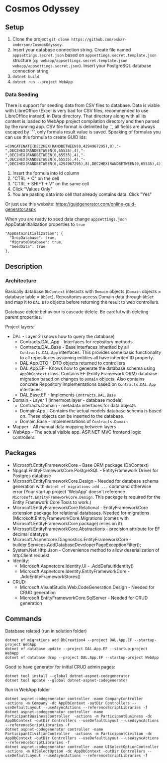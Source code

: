 # Cosmos Odyssey

## Setup
1. Clone the project `git clone https://github.com/oskar-anderson/CosmosOdyssey`.
2. Insert your database connection string. 
Create file named `appsettings.secret.json` based on `appsettings.secret.template.json` structure (`cp webapp/appsettings.secret.template.json webapp/appsettings.secret.json`).
Insert your PostgreSQL database connection string.
3. `dotnet build`
4. `dotnet run --project WebApp`

### Data Seeding
There is support for seeding data from CSV files to database.
Data is viable with LibreOffice (Excel is very bad for CSV files, recommended to use LibreOffice instead) in Data directory.
That directory along with all its content is loaded to WebApp project compilation directory and then parsed by the running app.
CSV file format is delimited by ',', all fields are always escaped by '"', only formula result value is saved.
Speaking of formulas you can use this formula to create GUID Ids:
```
=CONCATENATE(DEC2HEX(RANDBETWEEN(0,4294967295),8),"-",DEC2HEX(RANDBETWEEN(0,65535),4),"-",DEC2HEX(RANDBETWEEN(0,65535),4),"-",DEC2HEX(RANDBETWEEN(0,65535),4),"-",DEC2HEX(RANDBETWEEN(0,4294967295),8),DEC2HEX(RANDBETWEEN(0,65535),4))
```
1. Insert the formula into Id column
2. "CTRL + C" on the cell
3. "CTRL + SHIFT + V" on the same cell
4. Click "Values Only"
5. You are pasting data into cell that already contains data. Click "Yes"

Or just use this website: https://guidgenerator.com/online-guid-generator.aspx

When you are ready to seed data change `appsettings.json` AppDataInitialization properties to `true`
```
"AppDataInitialization": {
  "DropDatabase": true,
  "MigrateDatabase": true,
  "SeedData": true
},
```


## Description
### Architecture
Basically database `DbContext` interacts with `Domain` objects (`Domain` objects = database table = `DbSet`).
Repositories access Domain data through `DbSet` and map it to `DAL.DTO` objects before returning the result to web controllers.

Database delete behaviour is cascade delete.
Be careful with deleting parent properties.

Project layers:
* DAL - Layer 2 (knows how to query the database)
    * Contracts.DAL.App - Interfaces for repository methods
    * Contracts.DAL.Base - Base interfaces inherited by all `Contracts.DAL.App` interfaces.  This provides some basic functionality to all repositories assuming entities all have inherited ID property.
    * DAL.App.DTO - DTO objects returned to controllers
    * DAL.App.EF - Knows how to generate the database schema using `AppDbContext` class. Contains EF (Entity Framework ORM) database migration based on changes to `Domain` objects. Also contains concrete Repository implementations based on `Contracts.DAL.App` interfaces.
    * DAL.Base.EF - Implements `Contracts.DAL.Base`
* Domain - Layer 1 (innermost layer - database models)
    * Contracts.Domain - metadata interfaces for data objects
    * Domain.App - Contains the actual models database schema is based on. These objects can be inserted to the database.
    * Domain.Base - Implementations of `Contracts.Domain`
* Mapper - All manual data mapping between layers
* WebApp - The actual visible app. ASP.NET MVC frontend logic controllers.


## Packages
* Microsoft.EntityFrameworkCore - Base ORM package (DbContext)
* Npgsql.EntityFrameworkCore.PostgreSQL - EntityFramework Driver for Postgres database
* Microsoft.EntityFrameworkCore.Design - Needed for database schema generation with `dotnet ef migrations add ...` command otherwise error (Your startup project 'WebApp' doesn't reference `Microsoft.EntityFrameworkCore.Design`. This package is required for the Entity Framework Core Tools to work.)
* Microsoft.EntityFrameworkCore.Relational - EntityFrameworkCore extension package for relational databases. Needed for migrations (Microsoft.EntityFrameworkCore.Migrations (comes with Microsoft.EntityFrameworkCore package) relies on it).
* Microsoft.EntityFrameworkCore.Abstractions - precision attribute for EF decimal datatype
* Microsoft.Aspnetcore.Diagnostics.EntityFrameworkCore - builder.Services.AddDatabaseDeveloperPageExceptionFilter();
* System.Net.Http.Json - Convenience method to allow deserialization of httpClient request
* Identity:
  * Microsoft.Aspnetcore.Identity.UI - .AddDefaultIdentity()
  * Microsoft.Aspnetcore.Identity.EntityFrameworkCore - .AddEntityFrameworkStores()
* CRUD:
  * Microsoft.VisualStudio.Web.CodeGeneration.Design - Needed for CRUD generation
  * Microsoft.EntityFrameworkCore.SqlServer - Needed for CRUD generation

## Commands
Database related (run in solution folder)
~~~
dotnet ef migrations add DbCreation4 --project DAL.App.EF --startup-project WebApp
dotnet ef database update --project DAL.App.EF --startup-project WebApp
dotnet ef database drop --project DAL.App.EF --startup-project WebApp
~~~

Good to have generator for initial CRUD admin pages:
~~~
dotnet tool install --global dotnet-aspnet-codegenerator
dotnet tool update --global dotnet-aspnet-codegenerator
~~~

Run in WebApp folder
```
dotnet aspnet-codegenerator controller -name CompanyController              -actions -m Company -dc AppDbContext -outDir Controllers --useDefaultLayout --useAsyncActions --referenceScriptLibraries -f
dotnet aspnet-codegenerator controller -name ParticipantBusinessController  -actions -m ParticipantBusiness -dc AppDbContext -outDir Controllers --useDefaultLayout --useAsyncActions --referenceScriptLibraries -f
dotnet aspnet-codegenerator controller -name ParticipantCivilianController  -actions -m ParticipantCivilian -dc AppDbContext -outDir Controllers --useDefaultLayout --useAsyncActions --referenceScriptLibraries -f
dotnet aspnet-codegenerator controller -name UISelectOptionController       -actions -m UISelectOption -dc AppDbContext -outDir Controllers --useDefaultLayout --useAsyncActions --referenceScriptLibraries -f
```
